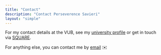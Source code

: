 ```yaml
---
title: "Contact"
description: "Contact Perseverence Savieri"
layout: "simple"
---
```


For my contact details at the VUB, see my [university profile](https://researchportal.vub.be/en/persons/percy-savieri) or get in touch via [SQUARE](https://square.research.vub.be/team).

For anything else, you can contact me by [email](mailto:perseverencesavieri@gmail.com) :envelope:
